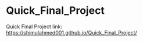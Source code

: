 # Quick_Final_Project
Quick Final Project
link: https://shimulahmed001.github.io/Quick_Final_Project/
